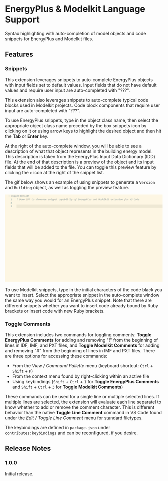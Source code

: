 # EnergyPlus & Modelkit Language Support

Syntax highlighting with auto-completion of model objects and code snippets for EnergyPlus and Modelkit files.

## Features

### Snippets

This extension leverages snippets to auto-complete EnergyPlus objects with input fields set to default values. Input fields that do not have default values and require user input are auto-completed with "???".

This extension also leverages snippets to auto-complete typical code blocks used in Modelkit projects. Code block components that require user input are auto-completed with "???".

To use EnergyPlus snippets, type in the object class name, then select the appropriate object class name preceded by the box snippets icon by clicking on it or using arrow keys to highlight the desired object and then hit the **Tab** or **Enter** key. 

At the right of the auto-complete window, you will be able to see a description of what that object represents in the building energy model. This description is taken from the EnergyPlus Input Data Dictionary (IDD) file. At the end of that description is a preview of the object and its input fields that will be added to the file. You can toggle this preview feature by clicking the `>` icon at the right of the snippet list.

The gif below shows an example of using snippets to generate a `Version` and `Building` object, as well as toggling the preview feature.

![snippets](images/snippets.gif)

To use Modelkit snippets, type in the initial characters of the code black you want to insert. Select the appropriate snippet in the auto-complete window the same way you would for an EnergyPlus snippet. Note that there are different snippets whether you want to insert code already bound by Ruby brackets or insert code with new Ruby brackets.

### Toggle Comments

This extension includes two commands for toggling comments: **Toggle EnergyPlus Comments** for adding and removing "!" from the beginning of lines in IDF, IMF, and PXT files, and **Toggle Modelkit Comments** for adding and removing "#" from the beginning of lines in IMF and PXT files. There are three options for accessing these commands:

- From the *View / Command Pallette* menu (keyboard shortcut: `Ctrl` + `Shift` + `P`)
- From the context menu found by right-clicking within an active file
- Using keybindings (`Shift` + `Ctrl` + `1` for **Toggle EnergyPlus Comments** and `Shift` + `Ctrl` + `3` for **Toggle Modelkit Comments**)

These commands can be used for a single line or multiple selected lines. If multiple lines are selected, the extension will evaluate each line separatel to know whether to add or remove the comment character. This is different behavior than the native **Toggle Line Comment** command in VS Code found under the *Edit / Toggle Line Comment* menu for standard filetypes.

The keybindings are defined in `package.json` under `contributes:keybindings` and can be reconfigured, if you desire.

## Release Notes

### 1.0.0

Initial release.
